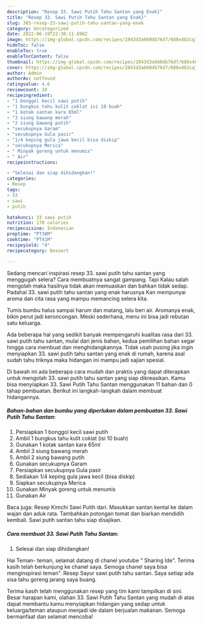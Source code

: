 ```yaml
---
description: "Resep 33. Sawi Putih Tahu Santan yang Enak}"
title: "Resep 33. Sawi Putih Tahu Santan yang Enak}"
slug: 365-resep-33-sawi-putih-tahu-santan-yang-enak
category: Uncategorized
date: 2022-06-19T22:38:11.696Z
image: https://img-global.cpcdn.com/recipes/2843d3a660db76d7/680x482cq70/33-sawi-putih-tahu-santan-foto-resep-utama.jpg
hideToc: false
enableToc: true
enableTocContent: false
thumbnail: https://img-global.cpcdn.com/recipes/2843d3a660db76d7/680x482cq70/33-sawi-putih-tahu-santan-foto-resep-utama.jpg
cover: https://img-global.cpcdn.com/recipes/2843d3a660db76d7/680x482cq70/33-sawi-putih-tahu-santan-foto-resep-utama.jpg
author: Admin
authorAv: notfound
ratingvalue: 4.6
reviewcount: 10
recipeingredient:
- "1 bonggol kecil sawi putih"
- "1 bungkus tahu kulit coklat isi 10 buah"
- "1 kotak santan kara 65ml"
- "3 siung bawang merah"
- "2 siung bawang putih"
- "secukupnya Garam"
- "secukupnya Gula pasir"
- "1/4 keping gula jawa kecil bisa diskip"
- "secukupnya Merica"
- " Minyak goreng untuk menumis"
- " Air"
recipeinstructions:

- "Selesai dan siap dihidangkan!"
categories:
- Resep
tags:
- 33
- sawi
- putih

katakunci: 33 sawi putih 
nutrition: 178 calories
recipecuisine: Indonesian
preptime: "PT38M"
cooktime: "PT41M"
recipeyield: "4"
recipecategory: Dessert

---
```



Sedang mencari inspirasi resep 33. sawi putih tahu santan yang menggugah selera? Cara membuatnya sangat gampang. Tapi Kalau salah mengolah maka hasilnya tidak akan memuaskan dan bahkan tidak sedap. Padahal 33. sawi putih tahu santan yang enak harusnya Kan mempunyai aroma dan cita rasa yang mampu memancing selera kita.


Tumis bumbu halus sampai harum dan matang, lalu beri air. Aromanya enak, bikin perut jadi keroncongan. Meski sederhana, menu ini bisa jadi rebutan satu keluarga.

Ada beberapa hal yang sedikit banyak mempengaruhi kualitas rasa dari 33. sawi putih tahu santan, mulai dari jenis bahan, kedua pemilihan bahan segar hingga cara membuat dan menghidangkannya. Tidak usah pusing jika ingin menyiapkan 33. sawi putih tahu santan yang enak di rumah, karena asal sudah tahu triknya maka hidangan ini mampu jadi sajian spesial.


Di bawah ini ada beberapa cara mudah dan praktis yang dapat diterapkan untuk mengolah 33. sawi putih tahu santan yang siap dikreasikan. Kamu bisa menyiapkan 33. Sawi Putih Tahu Santan menggunakan 11 bahan dan 0 tahap pembuatan. Berikut ini langkah-langkah dalam membuat hidangannya.

<!--inarticleads1-->

##### Bahan-bahan dan bumbu yang diperlukan dalam pembuatan 33. Sawi Putih Tahu Santan:

1. Persiapkan 1 bonggol kecil sawi putih
1. Ambil 1 bungkus tahu kulit coklat (isi 10 buah)
1. Gunakan 1 kotak santan kara 65ml
1. Ambil 3 siung bawang merah
1. Ambil 2 siung bawang putih
1. Gunakan secukupnya Garam
1. Persiapkan secukupnya Gula pasir
1. Sediakan 1/4 keping gula jawa kecil (bisa diskip)
1. Siapkan secukupnya Merica
1. Gunakan  Minyak goreng untuk menumis
1. Gunakan  Air


Baca juga: Resep Kimchi Sawi Putih dari. Masukkan santan kental ke dalam wajan dan aduk rata. Tambahkan potongan tomat dan biarkan mendidih kembali. Sawi putih santan tahu siap disajikan. 

<!--inarticleads2-->

##### Cara membuat 33. Sawi Putih Tahu Santan:


1. Selesai dan siap dihidangkan!

Hai Teman- teman, selamat datang di chanel youtube &#34; Sharing Ide&#34;. Terima kasih telah berkunjung ke chanel saya. Semoga chanel saya bisa menginspirasi teman&#34;. Resep Sayur sawi putih tahu santan. Saya setiap ada sisa tahu goreng jarang saya buang. 

Terima kasih telah menggunakan resep yang tim kami tampilkan di sini. Besar harapan kami, olahan 33. Sawi Putih Tahu Santan yang mudah di atas dapat membantu kamu menyiapkan hidangan yang sedap untuk keluarga/teman ataupun menjadi ide dalam berjualan makanan. Semoga bermanfaat dan selamat mencoba!
